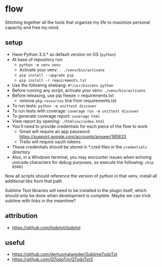 # flow
Stitching together all the tools that organize my life to maximize personal capacity and free my mind.

## setup
- Have Python 3.3.* as default version on OS (`python`)
- At base of repository run: 
    + `python -m venv venv`
    + Activate your venv: `. ./venv/bin/activate`
    + `pip install --upgrade pip`
    + `pip install -r requirements.txt`
- Use the following shebang: `#!/usr/bin/env python`
- Before running any script, activate your venv: `./venv/bin/activate`
- Before releasing, use pip freeze > requirements.txt
    + remove `pkg-resources` line from requirements.txt
- To run tests: `python -m unittest discover`
- To run tests with coverage: `coverage run -m unittest discover`
- To generate coverage report: `coverage html`
- View report by opening: `./htmlcov/index.html`
- You'll need to provide credentials for each piece of the flow to work
    + Gmail will require an app password: https://support.google.com/accounts/answer/185833
    + Trello will require oauth tokens
- These credentials should be stored in *.cred files in the `credentials` directory
- Also, in a Windows terminal, you may encounter issues when echoing unicode characters for debug purposes, so execute the following: `chcp 65001`

Now all scripts should reference the version of python in that venv, install all additional libs from that path

Sublime Text libraries will need to be installed in the plugin itself, which should only be done when development is complete.  Maybe we can trick sublime with links in the meantime?

## attribution
- https://github.com/todotxt/todotxt

## useful
- https://github.com/dertuxmalwieder/SublimeTodoTxt
- https://github.com/QTodoTxt/QTodoTxt2

